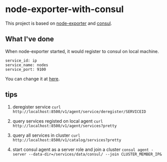 # node-exporter-with-consul

This project is based on [node-exporter](https://github.com/prometheus/node_exporter) and [consul](https://github.com/hashicorp/consul).


## What I've done
When node-exporter started, it would register to consul on local machine.

```
service_id: ip
service_name: nodes
service_port: 9100
```

You can change it at [here](https://github.com/liujiawinds/node-exporter-with-consul/blob/master/node_exporter.go#L213).


## tips

1. deregister service
    `curl http://localhost:8500/v1/agent/service/deregister/SERVICEID`

2. query services registed on local agent
    `curl http://localhost:8500/v1/agent/services?pretty`

3. query all services in cluster
    `curl http://localhost:8500/v1/catalog/services?pretty`

4. start consul agent as a server role and join a cluster
    `consul agent -server --data-dir=/services/data/consul/ --join CLUSTER_MEMBER_IP&`
